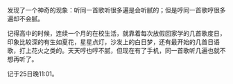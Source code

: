 发现了一个神奇的现象：听同一首歌听很多遍是会听腻的；但是哼同一首歌哼很多遍却不会腻。

记得高中的时候，连续一个月的在校生活，就靠着每次放假回家学的几首歌度日，印象比较深的有生如夏花，星星点灯，沙发上的白日梦，还有最开始的几首日语歌，打上花火之类的。天天哼也哼不腻，但现在有了手机，同一首歌听几遍也就不想再听了。

记于25日晚11:01。